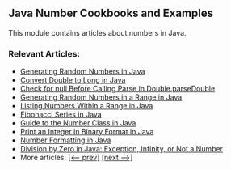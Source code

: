 ## Java Number Cookbooks and Examples

This module contains articles about numbers in Java.

### Relevant Articles:

- [Generating Random Numbers in Java](https://www.baeldung.com/java-generating-random-numbers)
- [Convert Double to Long in Java](https://www.baeldung.com/java-convert-double-long)
- [Check for null Before Calling Parse in Double.parseDouble](https://www.baeldung.com/java-check-null-parse-double)
- [Generating Random Numbers in a Range in Java](https://www.baeldung.com/java-generating-random-numbers-in-range)
- [Listing Numbers Within a Range in Java](https://www.baeldung.com/java-listing-numbers-within-a-range)
- [Fibonacci Series in Java](https://www.baeldung.com/java-fibonacci)
- [Guide to the Number Class in Java](https://www.baeldung.com/java-number-class)
- [Print an Integer in Binary Format in Java](https://www.baeldung.com/java-print-integer-binary)
- [Number Formatting in Java](https://www.baeldung.com/java-number-formatting)
- [Division by Zero in Java: Exception, Infinity, or Not a Number](https://www.baeldung.com/java-division-by-zero)
- More articles: [[<-- prev]](../core-java-numbers-2) [[next -->]](../core-java-numbers-4)
